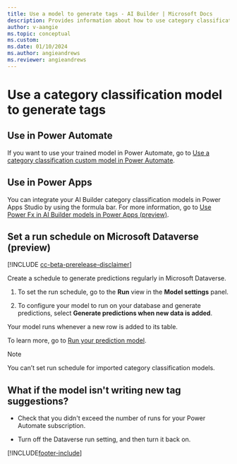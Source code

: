 ```yaml
---
title: Use a model to generate tags - AI Builder | Microsoft Docs
description: Provides information about how to use category classification model–generated tags, and some troubleshooting information
author: v-aangie 
ms.topic: conceptual
ms.custom: 
ms.date: 01/10/2024
ms.author: angieandrews
ms.reviewer: angieandrews
---
```


# Use a category classification model to generate tags

## Use in Power Automate

If you want to use your trained model in Power Automate, go to [Use a category classification custom model in Power Automate](text-classification-model-in-flow.md).

<a name="set-run-schedule-on-common-data-service"></a>

## Use in Power Apps

You can integrate your AI Builder category classification models in Power Apps Studio by using the formula bar. For more information, go to [Use Power Fx in AI Builder models in Power Apps (preview)](powerfx-in-powerapps.md).

## Set a run schedule on Microsoft Dataverse (preview)

[!INCLUDE [cc-beta-prerelease-disclaimer](includes/cc-beta-prerelease-disclaimer.md)]

Create a schedule to generate predictions regularly in Microsoft Dataverse.

1. To set the run schedule, go to the **Run** view in the **Model settings** panel.

1. To configure your model to run on your database and generate predictions, select **Generate predictions when new data is added**.

Your model runs whenever a new row is added to its table.

To learn more, go to [Run your prediction model](prediction-use.md#prediction-run).

> [!NOTE]
>You can’t set run schedule for imported category classification models.

## What if the model isn't writing new tag suggestions?

- Check that you didn't exceed the number of runs for your Power Automate subscription.

- Turn off the Dataverse run setting, and then turn it back on.

[!INCLUDE[footer-include](includes/footer-banner.md)]
